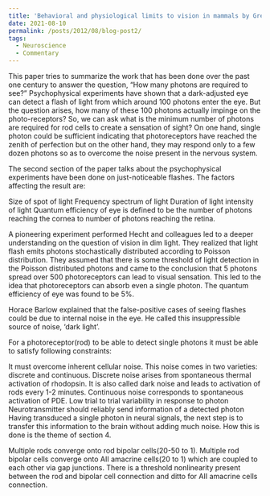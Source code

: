 ```yaml
---
title: 'Behavioral and physiological limits to vision in mammals by Greg Field and Alapakkam Sampath'
date: 2021-08-10
permalink: /posts/2012/08/blog-post2/
tags:
  - Neuroscience
  - Commentary
---
```

This paper tries to summarize the work that has been done over the past one century to answer the question, “How many photons are required to see?” Psychophysical experiments have shown that a dark-adjusted eye can detect a flash of light from which around 100 photons enter the eye. But the question arises, how many of these 100 photons actually impinge on the photo-receptors? So, we can ask what is the minimum number of photons are required for rod cells to create a sensation of sight? On one hand, single photon could be sufficient indicating that photoreceptors have reached the zenith of perfection but on the other hand, they may respond only to a few dozen photons so as to overcome the noise present in the nervous system.

The second section of the paper talks about the psychophysical experiments have been done on just-noticeable flashes. The factors affecting the result are:

Size of spot of light
Frequency spectrum of light
Duration of light
intensity of light
Quantum efficiency of eye is defined to be the number of photons reaching the cornea to number of photons reaching the retina.

A pioneering experiment performed Hecht and colleagues led to a deeper understanding on the question of vision in dim light. They realized that light flash emits photons stochastically distributed according to Poisson distribution. They assumed that there is some threshold of light detection in the Poisson distributed photons and came to the conclusion that 5 photons spread over 500 photoreceptors can lead to visual sensation. This led to the idea that photoreceptors can absorb even a single photon. The quantum efficiency of eye was found to be 5%.

Horace Barlow explained that the false-positive cases of seeing flashes could be due to internal noise in the eye. He called this insuppressible source of noise, ‘dark light’.

For a photoreceptor(rod) to be able to detect single photons it must be able to satisfy following constraints:

It must overcome inherent cellular noise. This noise comes in two varieties: discrete and continuous. Discrete noise arises from spontaneous thermal activation of rhodopsin. It is also called dark noise and leads to activation of rods every 1-2 minutes. Continuous noise corresponds to spontaneous activation of PDE.
Low trial to trial variability in response to photon
Neurotransmitter should reliably send information of a detected photon
Having transduced a single photon in neural signals, the next step is to transfer this information to the brain without adding much noise. How this is done is the theme of section 4.

Multiple rods converge onto rod bipolar cells(20-50 to 1). Multiple rod bipolar cells converge onto AII amacrine cells(20 to 1) which are coupled to each other via gap junctions. There is a threshold nonlinearity present between the rod and bipolar cell connection and ditto for AII amacrine cells connection.

